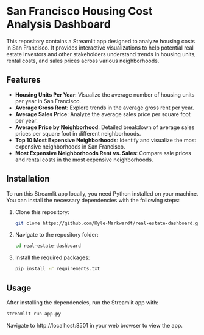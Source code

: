 # San Francisco Housing Cost Analysis Dashboard

This repository contains a Streamlit app designed to analyze housing costs in San Francisco. It provides interactive visualizations to help potential real estate investors and other stakeholders understand trends in housing units, rental costs, and sales prices across various neighborhoods.

## Features

- **Housing Units Per Year**: Visualize the average number of housing units per year in San Francisco.
- **Average Gross Rent**: Explore trends in the average gross rent per year.
- **Average Sales Price**: Analyze the average sales price per square foot per year.
- **Average Price by Neighborhood**: Detailed breakdown of average sales prices per square foot in different neighborhoods.
- **Top 10 Most Expensive Neighborhoods**: Identify and visualize the most expensive neighborhoods in San Francisco.
- **Most Expensive Neighborhoods Rent vs. Sales**: Compare sale prices and rental costs in the most expensive neighborhoods.

## Installation

To run this Streamlit app locally, you need Python installed on your machine. You can install the necessary dependencies with the following steps:

1. Clone this repository:
   ```bash
   git clone https://github.com/Kyle-Markwardt/real-estate-dashboard.git
   ```

2. Navigate to the repository folder:
   ```bash
   cd real-estate-dashboard
   ```

3. Install the required packages:
   ``` bash
   pip install -r requirements.txt
   ```

## Usage
After installing the dependencies, run the Streamlit app with:
   ```bash
   streamlit run app.py
   ```

Navigate to http://localhost:8501 in your web browser to view the app.
